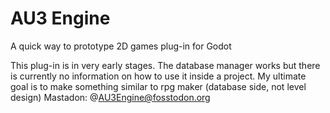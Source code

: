 # AU3 Engine 
A quick way to prototype 2D games
plug-in for Godot

This plug-in is in very early stages. The database manager works but there is currently no information on how to use it inside a project. 
My ultimate goal is to make something similar to rpg maker (database side, not level design)
Mastadon: @AU3Engine@fosstodon.org
